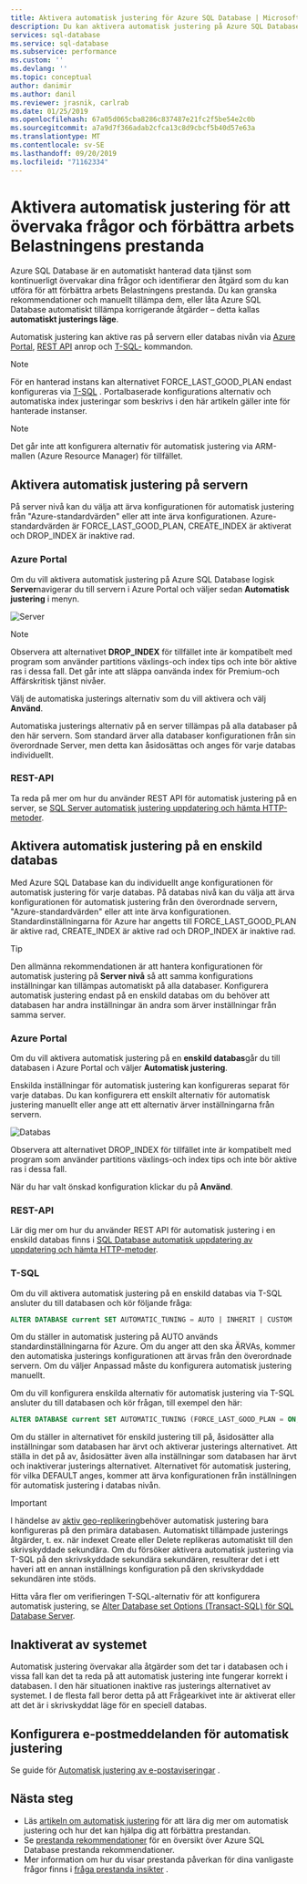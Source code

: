 ```yaml
---
title: Aktivera automatisk justering för Azure SQL Database | Microsoft Docs
description: Du kan aktivera automatisk justering på Azure SQL Database enkelt.
services: sql-database
ms.service: sql-database
ms.subservice: performance
ms.custom: ''
ms.devlang: ''
ms.topic: conceptual
author: danimir
ms.author: danil
ms.reviewer: jrasnik, carlrab
ms.date: 01/25/2019
ms.openlocfilehash: 67a05d065cba8286c837487e21fc2f5be54e2c0b
ms.sourcegitcommit: a7a9d7f366adab2cfca13c8d9cbcf5b40d57e63a
ms.translationtype: MT
ms.contentlocale: sv-SE
ms.lasthandoff: 09/20/2019
ms.locfileid: "71162334"
---
```

# <a name="enable-automatic-tuning-to-monitor-queries-and-improve-workload-performance"></a>Aktivera automatisk justering för att övervaka frågor och förbättra arbets Belastningens prestanda

Azure SQL Database är en automatiskt hanterad data tjänst som kontinuerligt övervakar dina frågor och identifierar den åtgärd som du kan utföra för att förbättra arbets Belastningens prestanda. Du kan granska rekommendationer och manuellt tillämpa dem, eller låta Azure SQL Database automatiskt tillämpa korrigerande åtgärder – detta kallas **automatiskt justerings läge**.

Automatisk justering kan aktive ras på servern eller databas nivån via [Azure Portal](sql-database-automatic-tuning-enable.md#azure-portal), [REST API](sql-database-automatic-tuning-enable.md#rest-api) anrop och [T-SQL-](https://docs.microsoft.com/sql/t-sql/statements/alter-database-transact-sql-set-options?view=azuresqldb-current) kommandon.

> [!NOTE]
> För en hanterad instans kan alternativet FORCE_LAST_GOOD_PLAN endast konfigureras via [T-SQL](https://azure.microsoft.com/blog/automatic-tuning-introduces-automatic-plan-correction-and-t-sql-management) . Portalbaserade konfigurations alternativ och automatiska index justeringar som beskrivs i den här artikeln gäller inte för hanterade instanser.

> [!NOTE]
> Det går inte att konfigurera alternativ för automatisk justering via ARM-mallen (Azure Resource Manager) för tillfället.

## <a name="enable-automatic-tuning-on-server"></a>Aktivera automatisk justering på servern

På server nivå kan du välja att ärva konfigurationen för automatisk justering från "Azure-standardvärden" eller att inte ärva konfigurationen. Azure-standardvärden är FORCE_LAST_GOOD_PLAN, CREATE_INDEX är aktiverat och DROP_INDEX är inaktive rad.

### <a name="azure-portal"></a>Azure Portal

Om du vill aktivera automatisk justering på Azure SQL Database logisk **Server**navigerar du till servern i Azure Portal och väljer sedan **Automatisk justering** i menyn.

![Server](./media/sql-database-automatic-tuning-enable/server.png)

> [!NOTE]
> Observera att alternativet **DROP_INDEX** för tillfället inte är kompatibelt med program som använder partitions växlings-och index tips och inte bör aktive ras i dessa fall. Det går inte att släppa oanvända index för Premium-och Affärskritisk tjänst nivåer.
>

Välj de automatiska justerings alternativ som du vill aktivera och välj **Använd**.

Automatiska justerings alternativ på en server tillämpas på alla databaser på den här servern. Som standard ärver alla databaser konfigurationen från sin överordnade Server, men detta kan åsidosättas och anges för varje databas individuellt.

### <a name="rest-api"></a>REST-API

Ta reda på mer om hur du använder REST API för automatisk justering på en server, se [SQL Server automatisk justering uppdatering och hämta HTTP-metoder](https://docs.microsoft.com/rest/api/sql/serverautomatictuning).

## <a name="enable-automatic-tuning-on-an-individual-database"></a>Aktivera automatisk justering på en enskild databas

Med Azure SQL Database kan du individuellt ange konfigurationen för automatisk justering för varje databas. På databas nivå kan du välja att ärva konfigurationen för automatisk justering från den överordnade servern, "Azure-standardvärden" eller att inte ärva konfigurationen. Standardinställningarna för Azure har angetts till FORCE_LAST_GOOD_PLAN är aktive rad, CREATE_INDEX är aktive rad och DROP_INDEX är inaktive rad.

> [!TIP]
> Den allmänna rekommendationen är att hantera konfigurationen för automatisk justering på **Server nivå** så att samma konfigurations inställningar kan tillämpas automatiskt på alla databaser. Konfigurera automatisk justering endast på en enskild databas om du behöver att databasen har andra inställningar än andra som ärver inställningar från samma server.
>

### <a name="azure-portal"></a>Azure Portal

Om du vill aktivera automatisk justering på en **enskild databas**går du till databasen i Azure Portal och väljer **Automatisk justering**.

Enskilda inställningar för automatisk justering kan konfigureras separat för varje databas. Du kan konfigurera ett enskilt alternativ för automatisk justering manuellt eller ange att ett alternativ ärver inställningarna från servern.

![Databas](./media/sql-database-automatic-tuning-enable/database.png)

Observera att alternativet DROP_INDEX för tillfället inte är kompatibelt med program som använder partitions växlings-och index tips och inte bör aktive ras i dessa fall.

När du har valt önskad konfiguration klickar du på **Använd**.

### <a name="rest-api"></a>REST-API

Lär dig mer om hur du använder REST API för automatisk justering i en enskild databas finns i [SQL Database automatisk uppdatering av uppdatering och hämta HTTP-metoder](https://docs.microsoft.com/rest/api/sql/databaseautomatictuning).

### <a name="t-sql"></a>T-SQL

Om du vill aktivera automatisk justering på en enskild databas via T-SQL ansluter du till databasen och kör följande fråga:

```SQL
ALTER DATABASE current SET AUTOMATIC_TUNING = AUTO | INHERIT | CUSTOM
```

Om du ställer in automatisk justering på AUTO används standardinställningarna för Azure. Om du anger att den ska ÄRVAs, kommer den automatiska justerings konfigurationen att ärvas från den överordnade servern. Om du väljer Anpassad måste du konfigurera automatisk justering manuellt.

Om du vill konfigurera enskilda alternativ för automatisk justering via T-SQL ansluter du till databasen och kör frågan, till exempel den här:

```SQL
ALTER DATABASE current SET AUTOMATIC_TUNING (FORCE_LAST_GOOD_PLAN = ON, CREATE_INDEX = DEFAULT, DROP_INDEX = OFF)
```

Om du ställer in alternativet för enskild justering till på, åsidosätter alla inställningar som databasen har ärvt och aktiverar justerings alternativet. Att ställa in det på av, åsidosätter även alla inställningar som databasen har ärvt och inaktiverar justerings alternativet. Alternativet för automatisk justering, för vilka DEFAULT anges, kommer att ärva konfigurationen från inställningen för automatisk justering i databas nivån.  

> [!IMPORTANT]
> I händelse av [aktiv geo-replikering](sql-database-auto-failover-group.md)behöver automatisk justering bara konfigureras på den primära databasen. Automatiskt tillämpade justerings åtgärder, t. ex. när indexet Create eller Delete replikeras automatiskt till den skrivskyddade sekundära. Om du försöker aktivera automatisk justering via T-SQL på den skrivskyddade sekundära sekundären, resulterar det i ett haveri att en annan inställnings konfiguration på den skrivskyddade sekundären inte stöds.
>

Hitta våra fler om verifieringen T-SQL-alternativ för att konfigurera automatisk justering, se [Alter Database set Options (Transact-SQL) för SQL Database Server](https://docs.microsoft.com/sql/t-sql/statements/alter-database-transact-sql-set-options?view=azuresqldb-current).

## <a name="disabled-by-the-system"></a>Inaktiverat av systemet

Automatisk justering övervakar alla åtgärder som det tar i databasen och i vissa fall kan det ta reda på att automatisk justering inte fungerar korrekt i databasen. I den här situationen inaktive ras justerings alternativet av systemet. I de flesta fall beror detta på att Frågearkivet inte är aktiverat eller att det är i skrivskyddat läge för en speciell databas.

## <a name="configure-automatic-tuning-e-mail-notifications"></a>Konfigurera e-postmeddelanden för automatisk justering

Se guide för [Automatisk justering av e-postaviseringar](sql-database-automatic-tuning-email-notifications.md) .

## <a name="next-steps"></a>Nästa steg

* Läs [artikeln om automatisk justering](sql-database-automatic-tuning.md) för att lära dig mer om automatisk justering och hur det kan hjälpa dig att förbättra prestandan.
* Se [prestanda rekommendationer](sql-database-advisor.md) för en översikt över Azure SQL Database prestanda rekommendationer.
* Mer information om hur du visar prestanda påverkan för dina vanligaste frågor finns i [fråga prestanda insikter](sql-database-query-performance.md) .

